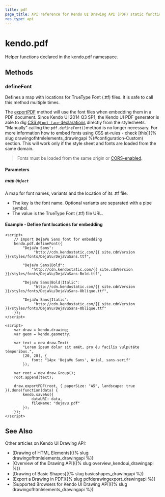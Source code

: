 ```yaml
---
title: pdf
page_title: API reference for Kendo UI Drawing API (PDF) static functions
res_type: api
---
```


# kendo.pdf

Helper functions declared in the kendo.pdf namespace.

## Methods

### defineFont

Defines a map with locations for TrueType Font (.ttf) files. It is safe to call this method multiple times.

The [exportPDF](/api/javascript/drawing/methods/drawdom) method will use the font files when embedding them in a PDF document.
Since Kendo UI 2014 Q3 SP1, the Kendo UI PDF generator is able to dig [CSS `@font-face` declarations](https://developer.mozilla.org/en-US/docs/Web/CSS/@font-face) directly from the stylesheets. "Manually" calling the `pdf.defineFont()`method is no longer necessary. For more information how to embed fonts using CSS at-rules - check [this]({% slug drawingofhtmlelements_drawingapi %}#configuration-Custom) section. This will work only if the style sheet and fonts are loaded from the same domain.

> Fonts must be loaded from the same origin or [CORS-enabled](https://developer.mozilla.org/en-US/docs/Web/HTML/CORS_enabled_image).

#### Parameters

##### map `Object`

A map for font names, variants and the location of its .ttf file.

* The key is the font name. Optional variants are separated with a pipe symbol.
* The value is the TrueType Font (.ttf) file URL.

#### Example - Define font locations for embedding
    <script>
        // Import DejaVu Sans font for embedding
        kendo.pdf.defineFont({
            "DejaVu Sans":
                 "http://cdn.kendostatic.com/{{ site.cdnVersion }}/styles/fonts/DejaVu/DejaVuSans.ttf",

            "DejaVu Sans|Bold":
                "http://cdn.kendostatic.com/{{ site.cdnVersion }}/styles/fonts/DejaVu/DejaVuSans-Bold.ttf",

            "DejaVu Sans|Bold|Italic":
                 "http://cdn.kendostatic.com/{{ site.cdnVersion }}/styles/fonts/DejaVu/DejaVuSans-Oblique.ttf",

            "DejaVu Sans|Italic":
                 "http://cdn.kendostatic.com/{{ site.cdnVersion }}/styles/fonts/DejaVu/DejaVuSans-Oblique.ttf"
        });
    </script>

    <script>
        var draw = kendo.drawing;
        var geom = kendo.geometry;

        var text = new draw.Text(
            "Lorem ípsum dolor sit amét, pro éu facilis vulputáte témporibus.",
            [20, 20], {
                font: "14px 'DejaVu Sans', Arial, sans-serif"
            });

        var root = new draw.Group();
        root.append(text);

        draw.exportPDF(root, { paperSize: "A5", landscape: true }).done(function(data) {
            kendo.saveAs({
                dataURI: data,
                fileName: "dejavu.pdf"
            });
        });
    </script>

## See Also

Other articles on Kendo UI Drawing API:

* [Drawing of HTML Elements]({% slug drawingofhtmlelements_drawingapi %})
* [Overview of the Drawing API]({% slug overview_kendoui_drawingapi %})
* [Drawing of Basic Shapes]({% slug basicshapes_drawingapi %})
* [Export a Drawing in PDF]({% slug pdfderawingexport_drawingapi %})
* [Supported Browsers for Kendo UI Drawing API]({% slug drawingofhtmlelements_drawingapi %})
